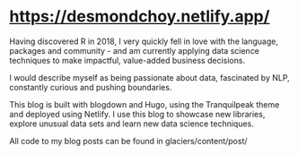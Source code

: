 # https://desmondchoy.netlify.app/

Having discovered R in 2018, I very quickly fell in love with the language, packages and community - and am currently applying data science techniques to make impactful, value-added business decisions.   

I would describe myself as being passionate about data, fascinated by NLP, constantly curious and pushing boundaries. 

This blog is built with blogdown and Hugo, using the Tranquilpeak theme and deployed using Netlify. I use this blog to showcase new libraries, explore unusual data sets and learn new data science techniques.  

All code to my blog posts can be found in glaciers/content/post/


